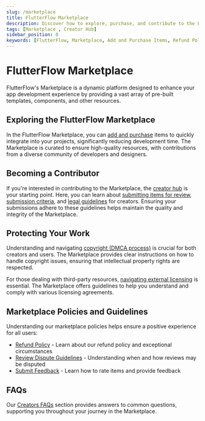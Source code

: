 ```yaml
---
slug: /marketplace
title: FlutterFlow Marketplace
description: Discover how to explore, purchase, and contribute to the FlutterFlow Marketplace, including guidelines for submissions and handling copyrights.
tags: [Marketplace , Creator Hub]
sidebar_position: 0
keywords: [FlutterFlow, Marketplace, Add and Purchase Items, Refund Policy, Submit Feedback, Review Dispute Guidelines, Creator Hub, Submission Criteria, Legal Guidelines, Copyright, DMCA Process, External Licensing, Creators FAQs]
---
```


# FlutterFlow Marketplace
FlutterFlow's Marketplace is a dynamic platform designed to enhance your app development experience by providing a vast array of pre-built templates, components, and other resources.

## Exploring the FlutterFlow Marketplace
In the FlutterFlow Marketplace, you can [add and purchase](adding-purchasing-item.md) items to quickly integrate into your projects, significantly reducing development time. The Marketplace is curated to ensure high-quality resources, with contributions from a diverse community of developers and designers.

## Becoming a Contributor
If you're interested in contributing to the Marketplace, the [creator hub](creators-hub/creators-hub.md) is your starting point. Here, you can learn about [submitting items for review](creators-hub/submit-item-for-review.md), [submission criteria](creators-hub/submission-criteria.md), and [legal guidelines](creators-hub/legal-guidelines-for-creators.md) for creators. Ensuring your submissions adhere to these guidelines helps maintain the quality and integrity of the Marketplace.

## Protecting Your Work
Understanding and navigating [copyright (DMCA process)](creators-hub/copyright-dmca-process.md) is crucial for both creators and users. The Marketplace provides clear instructions on how to handle copyright issues, ensuring that intellectual property rights are respected.

For those dealing with third-party resources, [navigating external licensing](creators-hub/navigating-external-licenses.md) is essential. The Marketplace offers guidelines to help you understand and comply with various licensing agreements.

## Marketplace Policies and Guidelines

Understanding our marketplace policies helps ensure a positive experience for all users:

- [Refund Policy](refund-policy.md) - Learn about our refund policy and exceptional circumstances
- [Review Dispute Guidelines](creators-hub/review-dispute-guidelines.md) - Understanding when and how reviews may be disputed
- [Submit Feedback](submit-feedback.md) - Learn how to rate items and provide feedback

## FAQs
Our [Creators FAQs](creators-hub/creators-hub.md) section provides answers to common questions, supporting you throughout your journey in the Marketplace.